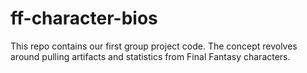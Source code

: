 # ff-character-bios
This repo contains our first group project code. The concept revolves around pulling artifacts and statistics from Final Fantasy characters.
